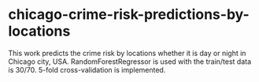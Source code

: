 # chicago-crime-risk-predictions-by-locations
This work predicts the crime risk by locations whether it is day or night in Chicago city, USA. RandomForestRegressor is used with the train/test data is 30/70. 5-fold cross-validation is implemented. 
